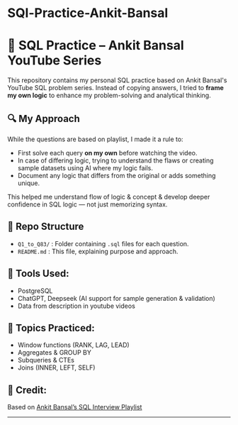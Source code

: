 # SQl-Practice-Ankit-Bansal
# 📘 SQL Practice – Ankit Bansal YouTube Series

This repository contains my personal SQL practice based on Ankit Bansal's YouTube SQL problem series. 
Instead of copying answers, I tried to **frame my own logic** to enhance my problem-solving and analytical thinking.


## 🔍 My Approach

While the questions are based on playlist, I made it a rule to:
- First solve each query **on my own** before watching the video.
- In case of differing logic, trying to understand the flaws or creating sample datasets using AI where my logic fails. 
- Document any logic that differs from the original or adds something unique.

This helped me understand flow of logic & concept & develop deeper confidence in SQL logic — not just memorizing syntax.

## 📁 Repo Structure
- `Q1_to_Q83/` : Folder containing `.sql` files for each question.
- `README.md`  : This file, explaining purpose and approach.

## 🔧 Tools Used:
- PostgreSQL  
- ChatGPT, Deepseek  (AI support for sample generation & validation)
- Data from description in youtube videos

## 🧠 Topics Practiced:
- Window functions (RANK, LAG, LEAD)
- Aggregates & GROUP BY
- Subqueries & CTEs
- Joins (INNER, LEFT, SELF)

## 🔗 Credit:
Based on [Ankit Bansal’s SQL Interview Playlist](https://www.youtube.com/playlist?list=PLauivoElc3ggagradg8MfOZreCMmXMmJ-)

---
